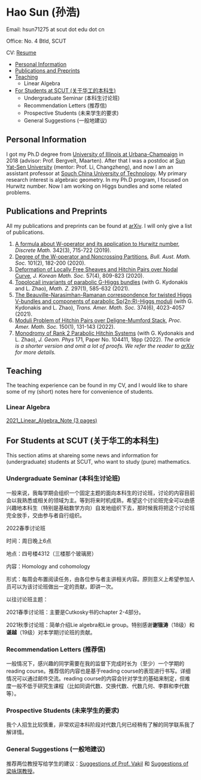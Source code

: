# Hao Sun (孙浩)

Email: hsun71275 at scut dot edu dot cn

Office: No. 4 Btld, SCUT

CV: [Resume](CV_HaoSun.pdf)

* [Personal Information](#PI)
* [Publications and Preprints](#Pub)
* [Teaching](#Teach)
  * Linear Algebra
* [For Students at SCUT (关于华工的本科生)](#Stud)
  * Undergraduate Seminar (本科生讨论班)
  * Recommendation Letters (推荐信)
  * Prospective Students (未来学生的要求)
  * General Suggestions (一般地建议)


<h2 id="PI"> Personal Information </h2>

I got my Ph.D degree from [University of Illinois at Urbana-Champaign](https://math.illinois.edu/) in 2018 (advisor: Prof. Bergvelt, Maarten). After that I was a postdoc at [Sun Yat-Sen University](http://www.sysu.edu.cn/en/index.htm) (mentor: Prof. Li, Changzheng), and now I am an assistant professor at [Souch China University of Technology](https://www.scut.edu.cn/new/). My primary research interest is algebraic geometry. In my Ph.D program, I focused on Hurwitz number. Now I am working on Higgs bundles and some related problems.

<h2 id="Pub"> Publications and Preprints </h2>

All my publications and preprints can be found at [arXiv](http://arxiv.org/a/sun_h_4). I will only give a list of publications.

1. [A formula about W-operator and its application to Hurwitz number](https://doi.org/10.1016/j.disc.2018.10.038), *Discrete Math.* 342(3), 715-722 (2019).
2. [Degree of the W-operator and Noncrossing Partitions](https://doi.org/10.1017/S0004972719001084), *Bull. Aust. Math. Soc.* 101(2), 182-200 (2020). 
3. [Deformation of Locally Free Sheaves and Hitchin Pairs over Nodal Curve](https://doi.org/10.4134/JKMS.j190334), *J. Korean Math. Soc.* 57(4), 809-823 (2020). 
4. [Topolocail invariants of parabolic G-Higgs bundles](https://doi.org/10.1007/s00209-020-02526-4) (with G. Kydonakis and L. Zhao), *Math. Z.* 297(1), 585-632 (2021). 
5. [The Beauville-Narasimhan-Ramanan correspondence for twisted Higgs V-bundles and components of parabolic Sp(2n;R)-Higgs moduli](https://doi.org/10.1090/tran/8284) (with G. Kydonakis and L. Zhao), *Trans. Amer. Math. Soc.* 374(6), 4023-4057 (2021). 
6. [Moduli Problem of Hitchin Pairs over Deligne-Mumford Stack](https://doi.org/10.1090/proc/15663), *Proc. Amer. Math. Soc.* 150(1), 131-143 (2022).
7. [Monodromy of Rank 2 Parabolic Hitchin Systems](https://doi.org/10.1016/j.geomphys.2021.104411) (with G. Kydonakis and L. Zhao), *J. Geom. Phys* 171, Paper No. 104411, 18pp (2022). *The article is a shorter version and omit a lot of proofs. We refer the reader to [arXiv](https://arxiv.org/abs/1906.03740) for more details.*

<h2 id="Teach"> Teaching </h2>
The teaching experience can be found in my CV, and I would like to share some of my (short) notes here for convenience of students.

### Linear Algebra

[2021_Linear_Algebra_Note (3 pages)](2021_LinearAlg_Note.pdf)

<h2 id="Stud"> For Students at SCUT (关于华工的本科生) </h2> 

This section atims at shareing some news and information for (undergraduate) students at SCUT, who want to study (pure) mathematics.

### Undergraduate Seminar (本科生讨论班) 

一般来说，我每学期会组织一个固定主题的面向本科生的讨论班，讨论的内容目前会以我熟悉或相关的领域为主。等到将来时机成熟，希望这个讨论班完全可以由感兴趣地本科生（特别是基础数学方向）自发地组织下去，那时候我将把这个讨论班完全放手，交由参与者自行组织。

2022春季讨论班

时间：周日晚上6点

地点：四号楼4312（三楼那个玻璃房）

内容：Homology and cohomology

形式：每周会布置阅读任务，由各位参与者主讲相关内容。原则意义上希望参加人员可以为该讨论班做出一定的贡献，即讲一次。

以往讨论班主题：

2021春季讨论班：主要是Cutkosky书的chapter 2-4部分。

2021秋季讨论班：简单介绍Lie algebra和Lie group。特别感谢**谢锴涛**（18级）和**谌越**（19级）对本学期讨论班的贡献。

### Recommendation Letters (推荐信) 

一般情况下，感兴趣的同学需要在我的监督下完成时长为（至少）一个学期的reading course。推荐信的内容也是基于reading course的表现进行书写。详细情况可以通过邮件交流。reading course的内容会针对学生的基础来制定，但难度一般不低于研究生课程（比如同调代数、交换代数、代数几何、李群和李代数等）。

### Prospective Students (未来学生的要求)  

我个人招生比较慎重，非常欢迎本科阶段对代数几何已经稍有了解的同学联系我了解详情。

### General Suggestions (一般地建议) 

推荐两位教授写给学生的建议：[Suggestions of Prof. Vakil](http://math.stanford.edu/~vakil/potentialstudents.html) 和 [Suggestions of 梁咏琪教授](http://staff.ustc.edu.cn/~yqliang/files/teaching.htm)。





